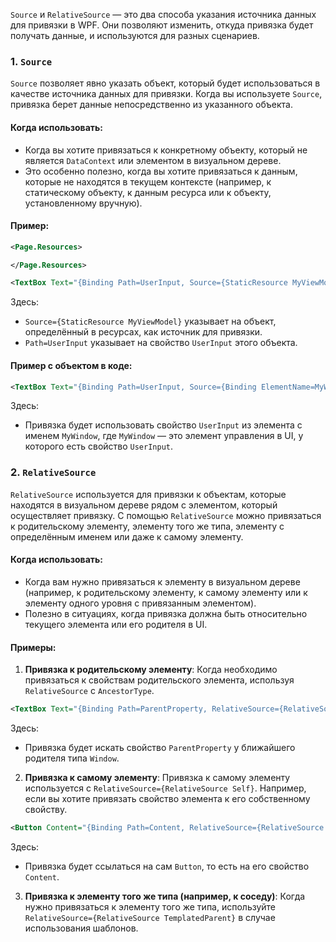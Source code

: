 `Source` и `RelativeSource` — это два способа указания источника данных для привязки в WPF. Они позволяют изменить, откуда привязка будет получать данные, и используются для разных сценариев.

### 1. **`Source`**

`Source` позволяет явно указать объект, который будет использоваться в качестве источника данных для привязки. Когда вы используете `Source`, привязка берет данные непосредственно из указанного объекта.

#### Когда использовать:

- Когда вы хотите привязаться к конкретному объекту, который не является `DataContext` или элементом в визуальном дереве.
- Это особенно полезно, когда вы хотите привязаться к данным, которые не находятся в текущем контексте (например, к статическому объекту, к данным ресурса или к объекту, установленному вручную).

#### Пример:
```xml
<Page.Resources>

</Page.Resources>

<TextBox Text="{Binding Path=UserInput, Source={StaticResource MyViewModel}}" />
```
Здесь:

- `Source={StaticResource MyViewModel}` указывает на объект, определённый в ресурсах, как источник для привязки.
- `Path=UserInput` указывает на свойство `UserInput` этого объекта.

#### Пример с объектом в коде:
```xml
<TextBox Text="{Binding Path=UserInput, Source={Binding ElementName=MyWindow}}" />
```
Здесь:

- Привязка будет использовать свойство `UserInput` из элемента с именем `MyWindow`, где `MyWindow` — это элемент управления в UI, у которого есть свойство `UserInput`.

### 2. **`RelativeSource`**

`RelativeSource` используется для привязки к объектам, которые находятся в визуальном дереве рядом с элементом, который осуществляет привязку. С помощью `RelativeSource` можно привязаться к родительскому элементу, элементу того же типа, элементу с определённым именем или даже к самому элементу.

#### Когда использовать:

- Когда вам нужно привязаться к элементу в визуальном дереве (например, к родительскому элементу, к самому элементу или к элементу одного уровня с привязанным элементом).
- Полезно в ситуациях, когда привязка должна быть относительно текущего элемента или его родителя в UI.

#### Примеры:

1. **Привязка к родительскому элементу**: Когда необходимо привязаться к свойствам родительского элемента, используя `RelativeSource` с `AncestorType`.
```xml
<TextBox Text="{Binding Path=ParentProperty, RelativeSource={RelativeSource AncestorType=Window}}" />
```
Здесь:

- Привязка будет искать свойство `ParentProperty` у ближайшего родителя типа `Window`.

2. **Привязка к самому элементу**: Привязка к самому элементу используется с `RelativeSource={RelativeSource Self}`. Например, если вы хотите привязать свойство элемента к его собственному свойству.

```xml
<Button Content="{Binding Path=Content, RelativeSource={RelativeSource Self}}" />
```
Здесь:

- Привязка будет ссылаться на сам `Button`, то есть на его свойство `Content`.

3. **Привязка к элементу того же типа (например, к соседу)**: Когда нужно привязаться к элементу того же типа, используйте `RelativeSource={RelativeSource TemplatedParent}` в случае использования шаблонов.
